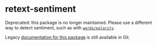 # retext-sentiment

Deprecated: this package is no longer maintained.
Please use a different way to detect sentiment, such as
with [`words/polarity`][polarity].

Legacy [documentation for this package](https://github.com/retextjs/retext-sentiment/tree/5cbb516)
is still available in Git.

<!-- Definitions -->

[polarity]: https://github.com/words/polarity

